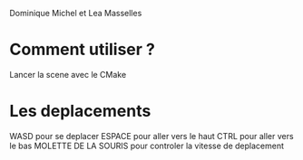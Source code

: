 Dominique Michel et Lea Masselles

# Comment utiliser ?
Lancer la scene avec le CMake

# Les deplacements
WASD pour se deplacer 
ESPACE pour aller vers le haut
CTRL pour aller vers le bas
MOLETTE DE LA SOURIS pour controler la vitesse de deplacement